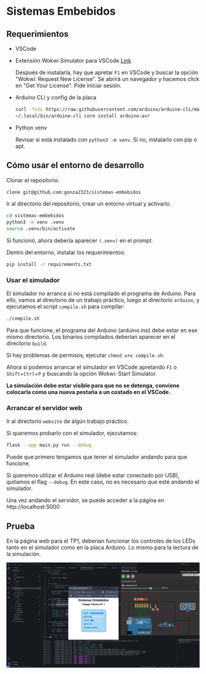 # Sistemas Embebidos

## Requerimientos

- VSCode

- Extensión Wokwi Simulator para VSCode [Link](https://marketplace.visualstudio.com/items?itemName=wokwi.wokwi-vscode)
    
    Después de instalarla, hay que apretar `F1` en VSCode y buscar la opción "Wokwi: Request New License". Se abrirá un navegador y hacemos click en "Get Your License". Pide iniciar sesión.

- Arduino CLI y config de la placa
    ```bash
    curl -fsSL https://raw.githubusercontent.com/arduino/arduino-cli/master/install.sh | BINDIR=~/.local/bin sh
    ~/.local/bin/arduino-cli core install arduino:avr
    ```

- Python venv

    Revisar si está instalado con `python3 -m venv`. Si no, instalarlo con pip o apt.


## Cómo usar el entorno de desarrollo

Clonar el repositorio.

```bash
clone git@github.com:gonza2323/sistemas-embebidos
```

Ir al directorio del repositorio, crear un entorno virtual y activarlo.

```bash
cd sistemas-embebidos
python3 -m venv .venv
source .venv/bin/activate
```

Si funcionó, ahora debería aparecer `(.venv)` en el prompt.

Dentro del entorno, instalar los requerimientos:

```bash
pip install -r requirements.txt
```

### Usar el simulador

El simulador no arranca si no está compilado el programa de Arduino. Para ello, vamos al directorio de un trabajo práctico, luego al directorio `arduino`, y ejecutamos el script `compile.sh` para compilar:

```bash
./compile.sh
```

Para que funcione, el programa del Arduino (arduino.ino) debe estar en ese mismo directorio. Los binarios compilados deberían aparecer en el directorio `build`.

Si hay problemas de permisos, ejecutar `chmod u+x compile.sh`.

Ahora sí podemos arrancar el simulador en VSCode apretando `F1` o `Shift`+`Ctrl`+`P` y buscando la opción Wokwi: Start Simulator.

**La simulación debe estar visible para que no se detenga, conviene colocarla como una nueva pestaña a un costado en el VSCode.**


### Arrancar el servidor web

Ir al directorio `website` de algún trabajo práctico.

Si queremos probarlo con el simulador, ejecutamos:

```bash
flask --app main.py run --debug
```

Puede que primero tengamos que tener el simulador andando para que funcione.

Si queremos utilizar el Arduino real (debe estar conectado por USB), quitamos el flag `--debug`. En este caso, no es necesario que esté andando el simulador.

Una vez andando el servidor, se puede acceder a la página en http://localhost:5000

## Prueba

En la página web para el TP1, deberían funcionar los controles de los LEDs tanto en el simulador como en la placa Arduino. Lo mismo para la lectura de la simulación.

![screenshot del entorno](./img/screenshot.png)
